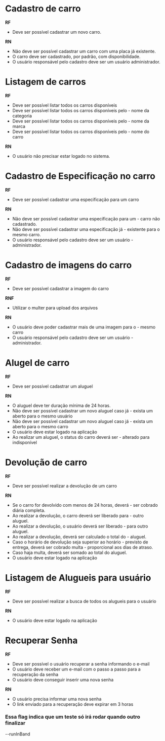 # Cadastro de carro

**RF**
- Deve ser possível cadastrar um novo carro.


**RN** 
- Não deve ser possível cadastrar um carro com uma placa já existente.
- O carro deve ser cadastrado, por padrão, com disponibilidade.
- O usuário responsável pelo cadastro deve ser um usuário administrador.

# Listagem de carros

**RF** 
- Deve ser possível listar todos os carros disponíveis
- Deve ser possível listar todos os carros disponíveis pelo - nome da categoria
- Deve ser possível listar todos os carros disponíveis pelo - nome da marca
- Deve ser possível listar todos os carros disponíveis pelo - nome do carro

**RN**
- O usuário não precisar estar logado no sistema.


# Cadastro de Especificação no carro

**RF**
- Deve ser possível cadastrar uma especificação para um carro


**RN**
- Não deve ser possível cadastrar uma especificação para um - carro não cadastrado.
- Não deve ser possível cadastrar uma especificação já - existente para o mesmo carro.
- O usuário responsável pelo cadastro deve ser um usuário - administrador.


# Cadastro de imagens do carro

**RF**
- Deve ser possível cadastrar a imagem do carro

**RNF**
- Utilizar o multer para upload dos arquivos

**RN**
- O usuário deve poder cadastrar mais de uma imagem para o - mesmo carro
- O usuário responsável pelo cadastro deve ser um usuário - administrador.


# Alugel de carro

**RF**
- Deve ser possível cadastrar um aluguel


**RN**
- O aluguel deve ter duração mínima de 24 horas.
- Não deve ser possível cadastrar um novo aluguel caso já - exista um aberto para o mesmo usuário
- Não deve ser possível cadastrar um novo aluguel caso já - exista um aberto para o mesmo carro
- O usuário deve estar logado na aplicação
- Ao realizar um aluguel, o status do carro deverá ser - alterado para indisponível


# Devolução de carro 

**RF**
- Deve ser possível realizar a devolução de um carro

**RN**
- Se o carro for devolvido com menos de 24 horas, deverá - ser cobrado diária completa.
- Ao realizar a devolução, o carro deverá ser liberado para - outro aluguel.
- Ao realizar a devolução, o usuário deverá ser liberado - para outro aluguel.
- Ao realizar a devolução, deverá ser calculado o total do - aluguel. 
- Caso o horário de devolução seja superior ao horário - previsto de entrega, deverá ser cobrado multa - proporcional aos dias de atraso.
- Caso haja multa, deverá ser somado ao total do aluguel.
- O usuário deve estar logado na aplicação


# Listagem de Alugueis para usuário

**RF**
- Deve ser possível realizar a busca de todos os alugueis para o usuário

**RN**
- O usuário deve estar logado na aplicação


# Recuperar Senha

**RF**
- Deve ser possível o usuário recuperar a senha informando o e-mail
- O usuário deve receber um e-mail com o passo a passo para a recuperação da senha
- O usuário deve conseguir inserir uma nova senha

**RN**
- O usuário precisa informar uma nova senha
- O link enviado para a recuperação deve expirar em 3 horas


### Essa flag indica que um teste só irá rodar quando outro finalizar

--runInBand